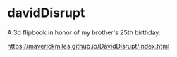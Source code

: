 # davidDisrupt
 A 3d flipbook in honor of my brother's 25th birthday.
 
 https://maverickmiles.github.io/DavidDisrupt/index.html
